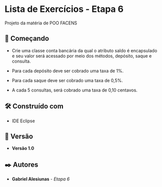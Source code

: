 # Lista de Exercícios - Etapa 6

Projeto da matéria de POO FACENS

## 🚀 Começando

* Crie uma classe conta bancária da qual o atributo saldo é encapsulado e seu valor será acessado por meio dos métodos, depósito, saque e consulta.

* Para cada depósito deve ser cobrado uma taxa de 1%.
* Para cada saque deve ser cobrado uma taxa de 0,5%.
* A cada 5 consultas, será cobrado uma taxa de 0,10 centavos.


## 🛠️ Construído com

* IDE Eclipse

## 📌 Versão

* **Versão 1.0** 

## ✒️ Autores

* **Gabriel Alesiunas** - *Etapa 6* 